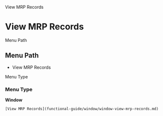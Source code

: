 
View MRP Records
# View MRP Records



Menu Path
## Menu Path



- View MRP Records

Menu Type
### Menu Type

**Window**


```
[View MRP Records](functional-guide/window/window-view-mrp-records.md)
```